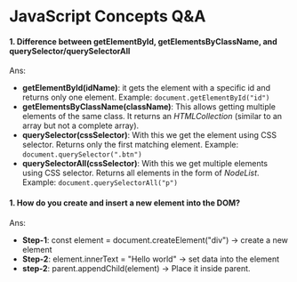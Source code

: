 # JavaScript Concepts Q&A

#### 1. Difference between getElementById, getElementsByClassName, and querySelector/querySelectorAll
Ans: 

   - **getElementById(idName)**: it gets the element with a specific id and returns only one element. Example: `document.getElementById("id")`
   - **getElementsByClassName(className)**: This allows getting multiple elements of the same class. It returns an *HTMLCollection* (similar to an array but not a complete array).
   - **querySelector(cssSelector)**: With this we get the element using CSS selector. Returns only the first matching element. Example: `document.querySelector(".btn")`
   - **querySelectorAll(cssSelector)**: With this we get multiple elements using CSS selector. Returns all elements in the form of *NodeList*. Example: `document.querySelectorAll("p")`

#### 1. How do you create and insert a new element into the DOM?
Ans: 
   - **Step-1**: const element = document.createElement("div") → create a new element
   - **Step-2**: element.innerText = "Hello world" → set data into the element
   - **step-2**: parent.appendChild(element) → Place it inside parent.
   
